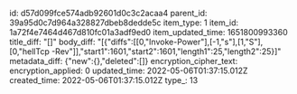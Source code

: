 id: d57d099fce574adb92601d0c3c2acaa4
parent_id: 39a95d0c7d964a328827dbeb8dedde5c
item_type: 1
item_id: 1a72f4e7464d467d810fc01a3adf9ed0
item_updated_time: 1651800993360
title_diff: "[]"
body_diff: "[{\"diffs\":[[0,\"Invoke-Power\"],[-1,\"s\"],[1,\"S\"],[0,\"hellTcp -Rev\"]],\"start1\":1601,\"start2\":1601,\"length1\":25,\"length2\":25}]"
metadata_diff: {"new":{},"deleted":[]}
encryption_cipher_text: 
encryption_applied: 0
updated_time: 2022-05-06T01:37:15.012Z
created_time: 2022-05-06T01:37:15.012Z
type_: 13